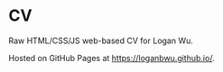 # CV

Raw HTML/CSS/JS web-based CV for Logan Wu.

Hosted on GitHub Pages at https://loganbwu.github.io/.
